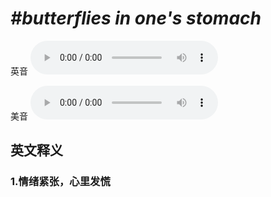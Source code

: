 # ***\#butterflies in one's stomach*** 
英音
<audio src="./media/butterflies in one's stomach1_AAC.aac" controls="controls"></audio>

美音
<audio src="./media/butterflies in one's stomach2_AAC.aac" controls="controls"></audio>



  

英文释义
---
### 1.**情绪紧张，心里发慌**  


